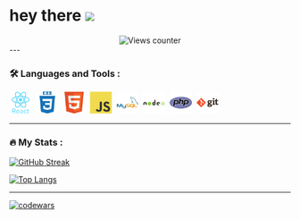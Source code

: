 

<h1>
  hey there
<img src="https://github.com/blackcater/blackcater/raw/main/images/Hi.gif" height="32"/>
</h1>
<div id="views-counter" align="center">
  <img src="https://komarev.com/ghpvc/?username=everseventeen17&style=flat-square&color=brightgreen" alt="Views counter">
</div>
---

### :hammer_and_wrench: Languages and Tools :

<div id="stack">
  <img src="https://github.com/devicons/devicon/blob/master/icons/react/react-original-wordmark.svg" title="React" alt="React" width="40" height="40"/>&nbsp;
  <img src="https://github.com/devicons/devicon/blob/master/icons/css3/css3-plain-wordmark.svg"  title="CSS3" alt="CSS" width="40" height="40"/>&nbsp;
  <img src="https://github.com/devicons/devicon/blob/master/icons/html5/html5-original.svg" title="HTML5" alt="HTML" width="40" height="40"/>&nbsp;
  <img src="https://github.com/devicons/devicon/blob/master/icons/javascript/javascript-original.svg" title="JavaScript" alt="JavaScript" width="40" height="40"/>&nbsp;
  <img src="https://github.com/devicons/devicon/blob/master/icons/mysql/mysql-original-wordmark.svg" title="MySQL"  alt="MySQL" width="40" height="40"/>&nbsp;
  <img src="https://github.com/devicons/devicon/blob/master/icons/nodejs/nodejs-original-wordmark.svg" title="NodeJS" alt="NodeJS" width="40" height="40"/>&nbsp;
  <img src="https://github.com/devicons/devicon/blob/master/icons/php/php-original.svg" title="PHP" alt="PHP" width="40" height="40"/>&nbsp;
  <img src="https://github.com/devicons/devicon/blob/master/icons/git/git-original-wordmark.svg" title="Git" **alt="Git" width="40" height="40"/>&nbsp;
</div>

---

### :fire: My Stats :

[![GitHub Streak](https://streak-stats.demolab.com?user=everseventeen17&theme=tokyonight&locale=ru&fire=EB5454)](https://git.io/streak-stats)

[![Top Langs](https://github-readme-stats.vercel.app/api/top-langs/?username=everseventeen17&layout=compact&theme=tokyonight)](https://github.com/anuraghazra/github-readme-stats)

---

[![codewars](https://www.codewars.com/users/everseventeen/badges/large)](https://www.codewars.com/users/everseventeen) 

